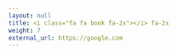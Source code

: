 ```yaml
---
layout: null
title: <i class="fa fa book fa-2x"></i> fa-2x
weight: 7
external_url: https://google.com
---
```

<!--title: <i class="fab fa-1x fa-github"></i> -->
